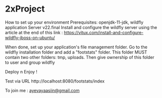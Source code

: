 # 2xProject

How to set up your environment
Prerequisites: openjdk-11-jdk, wildfly application Server v22.final
Install and configure the wildfly server using the article at the end of this link :
https://vitux.com/install-and-configure-wildfly-jboss-on-ubuntu/

When done, set up your application's file management folder. 
Go to the wildfly installation folder and add a "footstats" folder.
This folder MUST contain two other folders: tmp, uploads. 
Then give ownership of this folder to user and group wildfly

Deploy n Enjoy !

Test via URL http://localhost:8080/footstats/index

To join me :
ayevayaasiin@gmail.com
